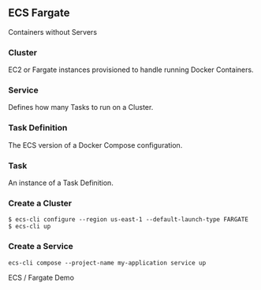 ## ECS Fargate

Containers without Servers



### Cluster
EC2 or Fargate instances provisioned to handle running Docker Containers.



### Service
Defines how many Tasks to run on a Cluster.



### Task Definition
The ECS version of a Docker Compose configuration.



### Task
An instance of a Task Definition.



### Create a Cluster

```
$ ecs-cli configure --region us-east-1 --default-launch-type FARGATE
$ ecs-cli up
```



### Create a Service
```
ecs-cli compose --project-name my-application service up
```



ECS / Fargate Demo
